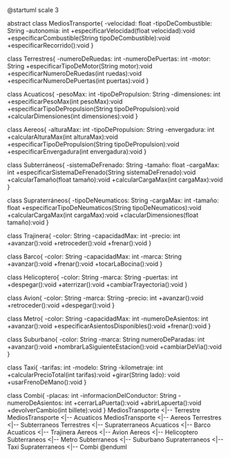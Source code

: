 @startuml
scale 3

abstract class MediosTransporte{
    -velocidad: float
    -tipoDeCombustible: String
    -autonomia: int
    +especificarVelocidad(float velocidad):void
    +especificarCombustible(String tipoDeCombustible):void
    +especificarRecorrido():void
}

class Terrestres{
    -numeroDeRuedas: int
    -numeroDePuertas: int
    -motor: String
    +especificarTipoDeMotor(String motor):void
    +especificarNumeroDeRuedas(int ruedas):void
    +especificarNumeroDePuertas(int puertas):void
}

class Acuaticos{
    -pesoMax: int
    -tipoDePropulsion: String
    -dimensiones: int
    +especificarPesoMax(int pesoMax):void
    +especificarTipoDePropulsion(String tipoDePropulsion):void
    +calcularDimensiones(int dimensiones):void
}

class Aereos{
    -alturaMax: int
    -tipoDePropulsion: String
    -envergadura: int
    +calcularAlturaMax(int alturaMax):void
    +especificarTipoDePropulsion(String tipoDePropulsion):void
    +especificarEnvergadura(int envergadura):void
}

class Subterráneos{
    -sistemaDeFrenado: String
    -tamaño: float
    -cargaMax: int
    +especificarSistemaDeFrenado(String sistemaDeFrenado):void
    +calcularTamaño(float tamaño):void
    +calcularCargaMax(int cargaMax):void
}

class Supraterráneos{
    -tipoDeNeumaticos: String
    -cargaMax: int
    -tamaño: float
    +especificarTipoDeNeumaticos(String tipoDeNeumaticos):void
    +calcularCargaMax(int cargaMax):void
    +clacularDimensiones(float tamaño):void
}

class Trajinera{
    -color: String
    -capacidadMax: int
    -precio: int
    +avanzar():void
    +retroceder():void
    +frenar():void
}

class Barco{
    -color: String
    -capacidadMax: int
    -marca: String
    +avanzar():void
    +frenar():void
    +tocarLaBocina():void
}

class Helicoptero{
    -color: String
    -marca: String
    -puertas: int
    +despegar():void
    +aterrizar():void
    +cambiarTrayectoria():void
}

class Avion{
    -color: String
    -marca: String
    -precio: int
    +avanzar():void
    +retroceder():void
    +despegar():void
}

class Metro{
    -color: String
    -capacidadMax: int
    -numeroDeAsientos: int
    +avanzar():void
    +especificarAsientosDisponibles():void
    +frenar():void
}

class Suburbano{
    -color: String
    -marca: String
    numeroDeParadas: int
    +avanzar():void
    +nombrarLaSiguienteEstacion():void
    +cambiarDeVia():void
}

class Taxi{
    -tarifas: int
    -modelo: String
    -kilometraje: int
    +calcularPrecioTotal(int tarifas):void
    +girar(String lado): void
    +usarFrenoDeMano():void
}

class Combi{
    -placas: int
    -informacionDelConductor: String
    -numeroDeAsientos: int
    +cerrarLaPuerta():void
    +abrirLapuerta():void
    +devolverCambio(int billete):void
}
MediosTransporte <|-- Terrestre
MediosTransporte <|-- Acuaticos
MediosTransporte <|-- Aereos
Terrestres <|-- Subterraneos
Terrestres <|-- Supraterraneos
Acuaticos <|-- Barco
Acuaticos <|-- Trajinera
Aereos <|-- Avion
Aereos <|-- Helicoptero
Subterraneos <|-- Metro
Subterraneos <|-- Suburbano
Supraterraneos <|-- Taxi
Supraterraneos <|-- Combi
@enduml

<!-- View/Command Palette/plantuml -->
